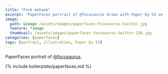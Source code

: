 ```yaml
---
title: "Pink mohawk"
excerpt: "PaperFaces portrait of @focusaurus drawn with Paper by 53 on an iPad."
image: 
  path: &image /assets/images/paperfaces-focusaurus-twitter.jpg 
  feature: *image
  thumbnail: /assets/images/paperfaces-focusaurus-twitter-150.jpg
categories: [paperfaces]
tags: [portrait, illustration, Paper by 53]
---
```


PaperFaces portrait of [@focusaurus](https://twitter.com/focusaurus).

{% include boilerplate/paperfaces.md %}

